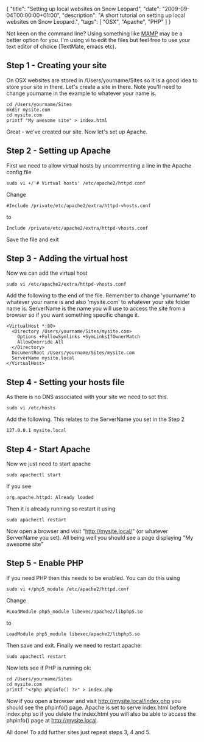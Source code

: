 {
  "title": "Setting up local websites on Snow Leopard",
  "date": "2009-09-04T00:00:00+01:00",
  "description": "A short tutorial on setting up local websites on Snow Leopard.",
  "tags": [
    "OSX",
    "Apache",
    "PHP"
  ]
}

Not keen on the command line? Using something like [MAMP][1] may be a better option for you. I'm using vi to edit the files but feel free to use your text editor of choice (TextMate, emacs etc). 

## Step 1 - Creating your site

On OSX websites are stored in /Users/yourname/Sites so it is a good idea to store your site in there. Let's create a site in there. Note you'll need to change yourname in the example to whatever your name is. 

    cd /Users/yourname/Sites 
    mkdir mysite.com 
    cd mysite.com 
    printf "My awesome site" > index.html 

Great - we've created our site. Now let's set up Apache.

## Step 2 - Setting up Apache

First we need to allow virtual hosts by uncommenting a line in the Apache config file 

    sudo vi +/'# Virtual hosts' /etc/apache2/httpd.conf

Change 

    #Include /private/etc/apache2/extra/httpd-vhosts.conf

to  

    Include /private/etc/apache2/extra/httpd-vhosts.conf

Save the file and exit

## Step 3 - Adding the virtual host

Now we can add the virtual host 

    sudo vi /etc/apache2/extra/httpd-vhosts.conf

Add the following to the end of the file. Remember to change 'yourname' to whatever your name is and also 'mysite.com' to whatever your site folder name is. ServerName is the name you will use to access the site from a browser so if you want something specific change it.  

    <VirtualHost *:80> 
      <Directory /Users/yourname/Sites/mysite.com> 
        Options +FollowSymlinks +SymLinksIfOwnerMatch
        AllowOverride All 
      </Directory> 
      DocumentRoot /Users/yourname/Sites/mysite.com 
      ServerName mysite.local 
    </VirtualHost> 

## Step 4 - Setting your hosts file

As there is no DNS associated with your site we need to set this. 

    sudo vi /etc/hosts

Add the following. This relates to the ServerName you set in the Step 2 

    127.0.0.1 mysite.local

## Step 4 - Start Apache

Now we just need to start apache 

    sudo apachectl start

If you see  

    org.apache.httpd: Already loaded

Then it is already running so restart it using  

    sudo apachectl restart

Now open a browser and visit "http://mysite.local/" (or whatever ServerName you set). All being well you should see a page displaying "My awesome site"

## Step 5 - Enable PHP

If you need PHP then this needs to be enabled. You can do this using 

    sudo vi +/php5_module /etc/apache2/httpd.conf

Change 

    #LoadModule php5_module libexec/apache2/libphp5.so

to 

    LoadModule php5_module libexec/apache2/libphp5.so

Then save and exit. Finally we need to restart apache: 

    sudo apachectl restart

Now lets see if PHP is running ok: 

    cd /Users/yourname/Sites 
    cd mysite.com 
    printf "<?php phpinfo() ?>" > index.php 

Now if you open a browser and visit http://mysite.local/index.php you should see the phpinfo() page. Apache is set to serve index.html before index.php so if you delete the index.html you will also be able to access the phpinfo() page at http://mysite.local.

All done! To add further sites just repeat steps 3, 4 and 5.

 [1]: http://www.mamp.info/en/index.html

